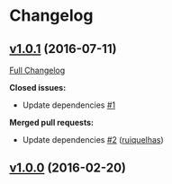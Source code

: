 # Changelog

## [v1.0.1](https://github.com/ruiquelhas/recourier/tree/v1.0.1) (2016-07-11)
[Full Changelog](https://github.com/ruiquelhas/recourier/compare/v1.0.0...v1.0.1)

**Closed issues:**

- Update dependencies [\#1](https://github.com/ruiquelhas/recourier/issues/1)

**Merged pull requests:**

- Update dependencies [\#2](https://github.com/ruiquelhas/recourier/pull/2) ([ruiquelhas](https://github.com/ruiquelhas))

## [v1.0.0](https://github.com/ruiquelhas/recourier/tree/v1.0.0) (2016-02-20)
